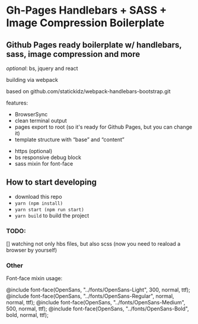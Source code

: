 # Gh-Pages Handlebars + SASS + Image Compression Boilerplate
## Github Pages ready boilerplate w/ handlebars, sass, image compression and more
*optional*: bs, jquery and react

building via webpack

based on github.com/statickidz/webpack-handlebars-bootstrap.git

features:
- BrowserSync
- clean terminal output
- pages export to root (so it's ready for Github Pages, but you can change it)
- template structure with “base” and “content”
<!-- - more friendly port (7001) -->
- https (optional)
- bs responsive debug block
- sass mixin for font-face
<!-- - not opening browser on start -->

## How to start developing
* download this repo
* `yarn (npm install)`
* `yarn start (npm run start)`
* `yarn build` to build the project 

### TODO:
[] watching not only hbs files, but also scss (now you need to reaload a browser by yourself)
<!-- open browser on start & reload -->

### Other
Font-face mixin usage:

@include font-face(OpenSans, "../fonts/OpenSans-Light", 300, normal, ttf);
@include font-face(OpenSans, "../fonts/OpenSans-Regular", normal, normal, ttf);
@include font-face(OpenSans, "../fonts/OpenSans-Medium", 500, normal, ttf);
@include font-face(OpenSans, "../fonts/OpenSans-Bold", bold, normal, ttf);

<!-- [GitHub Pages](https://pages.github.com/) -->